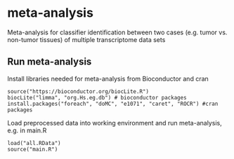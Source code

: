 # meta-analysis
Meta-analysis for classifier identification between two cases (e.g. tumor vs. non-tumor tissues) of multiple transcriptome data sets

## Run meta-analysis

Install libraries needed for meta-analysis from Bioconductor and cran

```
source("https://bioconductor.org/biocLite.R")
biocLite("limma", "org.Hs.eg.db") # bioconductor packages
install.packages("foreach", "doMC", "e1071", "caret", "ROCR") #cran packages
```

Load preprocessed data into working environment and run meta-analysis, e.g. in main.R 

```
load("all.RData") 
source("main.R")
```